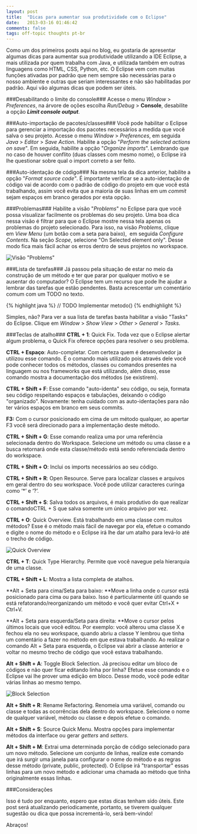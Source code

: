 ```yaml
---
layout: post
title:  "Dicas para aumentar sua produtividade com o Eclipse"
date:   2013-03-16 01:46:42
comments: false
tags: off-topic thoughts pt-br
---
```

Como um dos primeiros posts aqui no blog, eu gostaria de apresentar algumas dicas para aumentar sua produtividade utilizando a IDE Eclipse, a mais utilizada por quem trabalha com Java, e utilizada também em outras linguagens como HTML, CSS, Python, etc. O Eclipse vem com muitas funções ativadas por padrão que nem sempre são necessárias para o nosso ambiente e outras que seriam interessantes e não são habilitadas por padrão. Aqui vão algumas dicas que podem ser úteis.

###Desabilitando o limite do console###
Acesse o menu *Window* > *Preferences*, na árvore de oções escolha *Run/Debug* > **Console**, desabilite a opção ***Limit console output***.


###Auto-importação de pacotes/classes###
Você pode habilitar o Eclipse para gerenciar a importação dos pacotes necessários a medida que você salva o seu projeto. Acesse o menu *Window* &gt; *Preferences*, em seguida *Java* &gt; *Editor* &gt; *Save Action*. Habilite a opção "*Perform the selected actions on save*". Em seguida, habilite a opção "*Organize imports*". Lembrando que no caso de houver conflito (duas classes com mesmo nome), o Eclipse irá lhe questionar sobre qual o import correto a ser feito.


###Auto-identação de código###
Na mesma tela da dica anterior, habilite a opção "*Format source code"*. É importante verificar se a auto-identação de código vai de acordo com o padrão de código do projeto em que você está trabalhando, assim você evita que a maioria de suas linhas em um *commit* sejam espaços em branco gerados por esta opção.


###Problemas###
Habilite a visão "*Problems*" no Eclipse para que você possa visualizar facilmente os problemas do seu projeto. Uma boa dica nessa visão é filtrar para que o Eclipse mostre nessa tela apenas os problemas do projeto selecionado. Para isso, na visão *Problems*, clique em *View Menu* (um botão com a seta para baixo),  em seguida *Configure Contents*. Na seção *Scope*, selecione "On Selected element only". Desse modo fica mais fácil achar os erros dentro de seus projetos no workspace.


![Visão "Problems"](http://diogodmoreira.com/blog/wp-content/uploads/2013/03/visao_problems.png)

###Lista de tarefas###
Já passou pela situação de estar no meio da construção de um método e ter que parar por qualquer motivo e se ausentar do computador? O Eclipse tem um recurso que pode lhe ajudar a lembrar das tarefas que estão pendentes. Basta acrescentar um comentário comum com um TODO no texto.

{% highlight java %}
// TODO Implementar metodo()
{% endhighlight %}


Simples, não? Para ver a sua lista de tarefas basta habilitar a visão "Tasks" do Eclipse. Clique em *Window* &gt; *Show View* &gt; *Other* &gt; *General* &gt; *Tasks.*


###Teclas de atalho###
**CTRL + 1**: Quick Fix. Toda vez que o Eclipse alertar algum problema, o Quick Fix oferece opções para resolver o seu problema.

**CTRL + Espaço**: Auto-completar. Com certeza quem é desenvolvedor ja utilizou esse comando. É o comando mais utilizado pois através dele você pode conhecer todos os métodos, classes ou comandos presentes na linguagem ou nos frameworks que está utilizando, além disso, esse comando mostra a documentação dos métodos (se existirem).

**CTRL + Shift + F**: Esse comando "auto-identa" seu código, ou seja, formata seu código respeitando espaços e tabulações, deixando o código "organizado". Novamente: tenha cuidado com as auto-identações para não ter vários espaços em branco em seus commits.

**F3:** Com o cursor posicionado em cima de um método qualquer, ao apertar F3 você será direcionado para a implementação deste método.

**CTRL + Shift + G**: Esse comando realiza uma por uma referência selecionada dentro do Workspace. Selecione um método ou uma classe e a busca retornará onde esta classe/método está sendo referenciada dentro do workspace.

**CTRL + Shift + O**: Inclui os imports necessários ao seu código.

**CTRL + Shift + R**: Open Resource. Serve para localizar classes e arquivos em geral dentro do seu workspace. Você pode utilizar caracteres curinga como ‘*’ e ‘?’.

**CTRL + Shift + S**: Salva todos os arquivos, é mais produtivo do que realizar o comandoCTRL + S que salva somente um único arquivo por vez.

**CTRL + O**: Quick Overview. Está trabalhando em uma classe com muitos métodos? Esse é o método mais fácil de navegar por ela, efetue o comando e digite o nome do método e o Eclipse irá lhe dar um atalho para levá-lo até o trecho de código.

![Quick Overview](http://diogodmoreira.com/blog/wp-content/uploads/2013/03/ctrlo-300x257.png)

**CTRL + T**: Quick Type Hierarchy. Permite que você navegue pela hierarquia de uma classe.

**CTRL + Shift + L**: Mostra a lista completa de atalhos.

**Alt + Seta para cima/Seta para baixo: **Move a linha onde o cursor está posicionado para cima ou para baixo. Isso é particularmente útil quando se está refatorando/reorganizando um método e você quer evitar Ctrl+X + Ctrl+V.

**Alt + Seta para esquerda/Seta para direita: **Move o cursor pelos últimos locais que você editou. Por exemplo: você alterou uma classe X e fechou ela no seu workspace, quando abriu a classe Y lembrou que tinha um comentário a fazer no método em que estava trabalhando. Ao realizar o comando Alt + Seta para esquerda, o Eclipse vai abrir a classe anterior e voltar no mesmo trecho de código que você estava trabalhando.

**Alt + Shift + A**: Toggle Block Selection. Já precisou editar um bloco de códigos e não quer ficar editando linha por linha? Efetue esse comando e o Eclipse vai lhe prover uma edição em bloco. Desse modo, você pode editar várias linhas ao mesmo tempo.


![Block Selection](http://diogodmoreira.com/blog/wp-content/uploads/2013/03/block-selection.png)

**Alt + Shift + R**: Rename Refactoring. Renomeia uma variável, comando ou classe e todas as ocorrências dela dentro do workspace. Selecione o nome de qualquer variável, método ou classe e depois efetue o comando.

**Alt + Shift + S**: Source Quick Menu. Mostra opções para implementar métodos da interface ou gerar *getters* and *setters*.

**Alt + Shift + M**: Extrai uma determinada porção de código selecionado para um novo método. Selecione um conjunto de linhas, realize este comando que irá surgir uma janela para configurar o nome do método e as regras desse método (private, public, protected). O Eclipse irá "transportar" essas linhas para um novo método e adicionar uma chamada ao método que tinha originalmente essas linhas.

###Considerações

Isso é tudo por enquanto, espero que estas dicas tenham sido úteis. Este post será atualizando periodicamente, portanto, se tiverem qualquer sugestão ou dica que possa incrementá-lo, será bem-vindo!

Abraços!